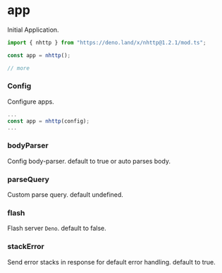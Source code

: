 # app
Initial Application.

```js
import { nhttp } from "https://deno.land/x/nhttp@1.2.1/mod.ts";

const app = nhttp();

// more
```

### Config
Configure apps.

```js
...
const app = nhttp(config);
...
```
### bodyParser
Config body-parser. default to true or auto parses body.
### parseQuery
Custom parse query. default undefined.
### flash
Flash server `Deno`. default to false.
### stackError
Send error stacks in response for default error handling. default to true.